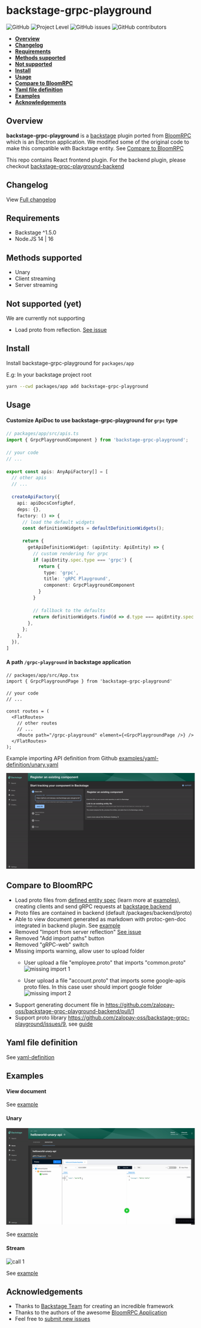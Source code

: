 # backstage-grpc-playground

![GitHub](https://img.shields.io/github/license/zalopay-oss/backstage-grpc-playground) ![Project Level](https://img.shields.io/badge/level-beta-yellowgreen) ![GitHub issues](https://img.shields.io/github/issues/zalopay-oss/backstage-grpc-playground) ![GitHub contributors](https://img.shields.io/github/contributors-anon/zalopay-oss/backstage-grpc-playground?color=blue)

<!-- TOC -->
- [**Overview**](#overview)
- [**Changelog**](#changelog)
- [**Requirements**](#requirements)
- [**Methods supported**](#methods-supported)
- [**Not supported**](#not-supported-yet)
- [**Install**](#install)
- [**Usage**](#usage)
- [**Compare to BloomRPC**](#compare-to-bloomrpc)
- [**Yaml file definition**](#yaml-file-definition)
- [**Examples**](#examples)
- [**Acknowledgements**](#acknowledgements)

## Overview

**backstage-grpc-playground** is a [backstage](https://backstage.io) plugin ported from [BloomRPC](https://github.com/bloomrpc/bloomrpc) which is an Electron application. We modified some of the original code to make this compatible with Backstage entity. See [Compare to BloomRPC](#compare-to-bloomrpc)

This repo contains React frontend plugin. For the backend plugin, please checkout [backstage-grpc-playground-backend](https://github.com/zalopay-oss/backstage-grpc-playground-backend.git)

## Changelog

View [Full changelog](CHANGELOG.md)

## Requirements

- Backstage ^1.5.0
- Node.JS 14 | 16

## Methods supported

- Unary
- Client streaming
- Server streaming

## Not supported (yet)

We are currently not supporting

- Load proto from reflection. [See issue](https://github.com/zalopay-oss/backstage-grpc-playground/issues/2)

## Install

Install backstage-grpc-playground for `packages/app`

E.g: In your backstage project root

```zsh
yarn --cwd packages/app add backstage-grpc-playground
```

## Usage

#### Customize ApiDoc to use **backstage-grpc-playground** for `grpc` type

```typescript
// packages/app/src/apis.ts
import { GrpcPlaygroundComponent } from 'backstage-grpc-playground';

// your code
// ...

export const apis: AnyApiFactory[] = [
  // other apis 
  // ...
  
  createApiFactory({
    api: apiDocsConfigRef,
    deps: {},
    factory: () => {
      // load the default widgets
      const definitionWidgets = defaultDefinitionWidgets();

      return {
        getApiDefinitionWidget: (apiEntity: ApiEntity) => {
          // custom rendering for grpc
          if (apiEntity.spec.type === 'grpc') {
            return {
              type: 'grpc',
              title: 'gRPC Playground',
              component: GrpcPlaygroundComponent
            }
          }
          
          // fallback to the defaults
          return definitionWidgets.find(d => d.type === apiEntity.spec.type);
        },
      };
    },
  }),
]
```

#### A path `/grpc-playground` in backstage application

```tsx
// packages/app/src/App.tsx
import { GrpcPlaygroundPage } from 'backstage-grpc-playground'

// your code
// ...

const routes = (
  <FlatRoutes>
    // other routes 
    // ...
    <Route path="/grpc-playground" element={<GrpcPlaygroundPage />} />
  </FlatRoutes>
);
```

Example importing API definition from Github [examples/yaml-definition/unary.yaml](https://github.com/zalopay-oss/backstage-grpc-playground/blob/main/examples/yaml-definition/unary.yaml)

![import API](examples/images/import_1.gif)

## Compare to BloomRPC

- Load proto files from [defined entity spec](#yaml-file-definition) (learn more at [examples](#examples)), creating clients and send gRPC requests at [backstage backend](https://github.com/zalopay-oss/backstage-grpc-playground-backend.git)
- Proto files are contained in backend (default /packages/backend/proto)
- Able to view document generated as markdown with protoc-gen-doc integrated in backend plugin. See [example](#examples)
- Removed "Import from server reflection" [See issue](https://github.com/zalopay-oss/backstage-grpc-playground/issues/2)
- Removed "Add import paths" button
- Removed "gRPC-web" switch
- Missing imports warning, allow user to upload folder
  - User upload a file "employee.proto" that imports "common.proto"
  ![missing import 1](examples/images/missing_import_1.gif)

  - User upload a file "account.proto" that imports some google-apis proto files. In this case user should import google folder
  ![missing import 2](examples/images/missing_import_2.gif)
- Support generating document file in https://github.com/zalopay-oss/backstage-grpc-playground-backend/pull/1
- Support proto library https://github.com/zalopay-oss/backstage-grpc-playground/issues/9, see [guide](examples/yaml-definition/libraries.yaml)

## Yaml file definition

See [yaml-definition](examples/yaml-definition/README.md)

## Examples

#### View document

See [example](https://github.com/zalopay-oss/backstage-grpc-playground/pull/4)

#### Unary

![call 1](examples/images/call_unary.gif)

See [example](examples/unary/README.md)

#### Stream

![call 1](examples/images/call_stream.gif)

See [example](examples/stream/README.md)

## Acknowledgements

- Thanks to [Backstage Team](https://github.com/backstage/backstage) for creating an incredible framework
- Thanks to the authors of the awesome [BloomRPC Application](https://github.com/bloomrpc/bloomrpc)
- Feel free to [submit new issues](https://github.com/zalopay-oss/backstage-grpc-playground/issues/new)
